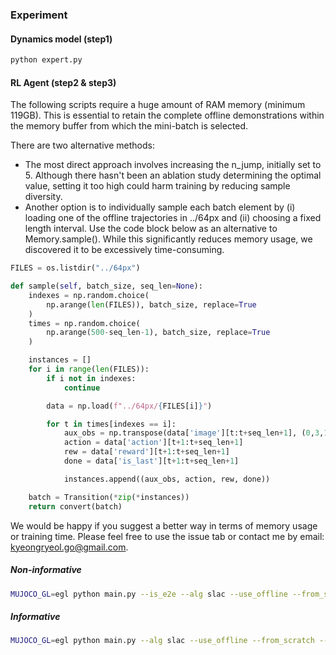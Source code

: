 ### Experiment

#### Dynamics model (step1)
```bash
python expert.py
```

#### RL Agent (step2 & step3)

The following scripts require a huge amount of RAM memory (minimum 119GB). This is essential to retain the complete offline demonstrations within the memory buffer from which the mini-batch is selected.

There are two alternative methods:
- The most direct approach involves increasing the n_jump, initially set to 5. Although there hasn't been an ablation study determining the optimal value, setting it too high could harm training by reducing sample diversity.
- Another option is to individually sample each batch element by (i) loading one of the offline trajectories in ../64px and (ii) choosing a fixed length interval. Use the code block below as an alternative to Memory.sample(). While this significantly reduces memory usage, we discovered it to be excessively time-consuming.
```python
FILES = os.listdir("../64px")

def sample(self, batch_size, seq_len=None):
    indexes = np.random.choice(
        np.arange(len(FILES)), batch_size, replace=True
    )
    times = np.random.choice(
        np.arange(500-seq_len-1), batch_size, replace=True
    )

    instances = []
    for i in range(len(FILES)):
        if i not in indexes:
            continue

        data = np.load(f"../64px/{FILES[i]}")

        for t in times[indexes == i]:
            aux_obs = np.transpose(data['image'][t:t+seq_len+1], (0,3,1,2))
            action = data['action'][t+1:t+seq_len+1]
            rew = data['reward'][t+1:t+seq_len+1]
            done = data['is_last'][t+1:t+seq_len+1]

            instances.append((aux_obs, action, rew, done))

    batch = Transition(*zip(*instances))
    return convert(batch)
```

We would be happy if you suggest a better way in terms of memory usage or training time. Please feel free to use the issue tab or contact me by email: [kyeongryeol.go@gmail.com](kyeongryeol.go@gmail.com).

##### Non-informative
```bash
MUJOCO_GL=egl python main.py --is_e2e --alg slac --use_offline --from_scratch --seed 3061
```

##### Informative
```bash
MUJOCO_GL=egl python main.py --alg slac --use_offline --from_scratch --seed 3061
```
